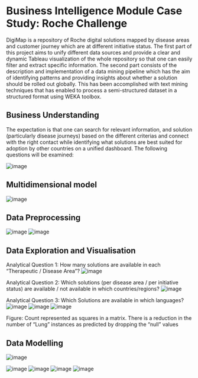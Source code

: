 
# Business Intelligence Module Case Study: Roche Challenge


DigiMap is a repository of Roche digital solutions mapped by disease areas and customer journey which are at different initiative status. The first part of this project aims to unify different data sources and provide a clear and dynamic
Tableau visualization of the whole repository so that one can easily filter and extract specific information. The second 
part consists of the description and implementation of a data mining pipeline which has the aim of identifying patterns
and providing insights about whether a solution should be rolled out globally. This has been accomplished with text 
mining techniques that has enabled to process a semi-structured dataset in a structured format using WEKA toolbox.



##  Business Understanding
The expectation is that one can search for relevant information, and solution (particularly disease journeys)
based on the different criterias and connect with the right contact while identifying what solutions are best 
suited for adoption by other countries on a unified dashboard. The following questions will be examined:

![image](https://github.com/user-attachments/assets/0758bb64-dfed-4398-bf3a-0a7648cf725e)

## Multidimensional model
![image](https://github.com/user-attachments/assets/e0403f8c-5996-4718-9aab-ccc7a7a100c6)



## Data Preprocessing

![image](https://github.com/user-attachments/assets/6de6e35f-0d51-46fc-a361-9a6314000b79)
![image](https://github.com/user-attachments/assets/9704d338-df0e-4b19-bb63-941580ac492b)

## Data Exploration and Visualisation
Analytical Question 1: How many solutions are available in each “Therapeutic / Disease Area”?
![image](https://github.com/user-attachments/assets/c50b195c-fd55-4b0a-9fa3-ab43d7159b40)

Analytical Question 2: Which solutions (per disease area / per initiative status) are available / not 
available in which countries/regions?
![image](https://github.com/user-attachments/assets/f67b8fc7-82ef-4c58-9f16-afb75d2e4fbc)

Analytical Question 3: Which Solutions are available in which languages?
![image](https://github.com/user-attachments/assets/801a9e30-3e3b-4762-88e9-a0ec5efabf57)
![image](https://github.com/user-attachments/assets/aa340e83-e16c-4eef-a9e0-32f7f3fe5ee5)
![image](https://github.com/user-attachments/assets/84f9d58c-1896-48bc-8bd9-8ccc7535a12a)

Figure: Count represented as squares in a matrix. There is a reduction in the number of “Lung” instances as predicted by dropping the “null” values
## Data Modelling
![image](https://github.com/user-attachments/assets/d5691ad8-2115-4abb-adbe-a534efad2f76)

![image](https://github.com/user-attachments/assets/27948a8e-3fe2-49cd-9ede-dc90a47d6cf6)
![image](https://github.com/user-attachments/assets/030883ca-3125-4ec8-8ab2-fd0cb8208fdb)
![image](https://github.com/user-attachments/assets/01a43e1b-e5c5-4605-8324-d86fa291af89)
![image](https://github.com/user-attachments/assets/63000ddf-b58e-40cd-8963-33bc83ccd5c9)


